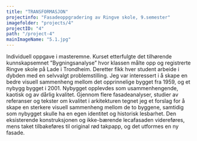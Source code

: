 ```yaml
---
title: "TRANSFORMASJON"
projectinfo: "Fasadeoppgradering av Ringve skole, 9.semester"
imagefolder: "projects/4"
projectID: "4"
path: "/project-4"
mainImageName: "5.1.jpg"
---
```


Individuell oppgave i masteremne. Kurset etterfulgte det tilhørende kunnskapsemnet ”Bygningsanalyse” hvor klassen målte opp og registrerte Ringve skole på Lade i Trondheim. Deretter fikk hver student arbeide i dybden med en selvvalgt problemstilling. Jeg var interessert i å skape en bedre visuell sammenheng mellom det opprinnelige bygget fra 1959, og et nybygg bygget i 2001. Nybygget opplevdes som usammenhengende, kaotisk og av dårlig kvalitet. Gjennom flere fasadeanalyser, studier av referanser og tekster om kvalitet i arkitekturen tegnet jeg et forslag for å skape en sterkere visuell sammenheng mellom de to byggene, samtidig som nybygget skulle ha en egen identitet og historisk lesbarhet. Den eksisterende konstruksjonen og ikke-bærende lecafasaden videreføres, mens taket tilbakeføres til original rød takpapp, og det utformes en ny fasade.
